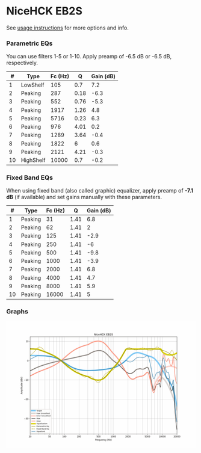 # NiceHCK EB2S
See [usage instructions](https://github.com/jaakkopasanen/AutoEq#usage) for more options and info.

### Parametric EQs
You can use filters 1-5 or 1-10. Apply preamp of -6.5 dB or -6.5 dB, respectively.

|   # | Type      |   Fc (Hz) |    Q |   Gain (dB) |
|-----|-----------|-----------|------|-------------|
|   1 | LowShelf  |       105 | 0.7  |         7.2 |
|   2 | Peaking   |       287 | 0.18 |        -6.3 |
|   3 | Peaking   |       552 | 0.76 |        -5.3 |
|   4 | Peaking   |      1917 | 1.26 |         4.8 |
|   5 | Peaking   |      5716 | 0.23 |         6.3 |
|   6 | Peaking   |       976 | 4.01 |         0.2 |
|   7 | Peaking   |      1289 | 3.64 |        -0.4 |
|   8 | Peaking   |      1822 | 6    |         0.6 |
|   9 | Peaking   |      2121 | 4.21 |        -0.3 |
|  10 | HighShelf |     10000 | 0.7  |        -0.2 |

### Fixed Band EQs
When using fixed band (also called graphic) equalizer, apply preamp of **-7.1 dB** (if available) and set gains manually with these parameters.

|   # | Type    |   Fc (Hz) |    Q |   Gain (dB) |
|-----|---------|-----------|------|-------------|
|   1 | Peaking |        31 | 1.41 |         6.8 |
|   2 | Peaking |        62 | 1.41 |         2   |
|   3 | Peaking |       125 | 1.41 |        -2.9 |
|   4 | Peaking |       250 | 1.41 |        -6   |
|   5 | Peaking |       500 | 1.41 |        -9.8 |
|   6 | Peaking |      1000 | 1.41 |        -3.9 |
|   7 | Peaking |      2000 | 1.41 |         6.8 |
|   8 | Peaking |      4000 | 1.41 |         4.7 |
|   9 | Peaking |      8000 | 1.41 |         5.9 |
|  10 | Peaking |     16000 | 1.41 |         5   |

### Graphs
![](./NiceHCK%20EB2S.png)
